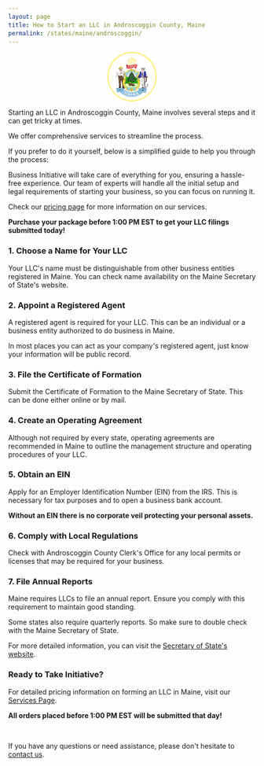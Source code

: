 ```yaml
---
layout: page
title: How to Start an LLC in Androscoggin County, Maine
permalink: /states/maine/androscoggin/
---
```


<a href="{{ site.data.resources.state_sos_websites.maine }}" target="_blank">
    <img src="/images/state-seals/maine-seal.png" alt="Maine State Seal" style="display: block; margin: 10px auto; width: 100px;">
</a>

<p>Starting an LLC in Androscoggin County, Maine involves several steps and it can get tricky at times.</p>

<p>We offer comprehensive services to streamline the process.</p>

<p>If you prefer to do it yourself, below is a simplified guide to help you through the process:</p>

<p>Business Initiative will take care of everything for you, ensuring a hassle-free experience. Our team of experts will handle all the initial setup and legal requirements of starting your business, so you can focus on running it.</p>

<p>Check our <a href="/services/">pricing page</a> for more information on our services.</p>
<p><b>Purchase your package before 1:00 PM EST to get your LLC filings submitted today!</b></p>

<h3>1. Choose a Name for Your LLC</h3>
<p>Your LLC's name must be distinguishable from other business entities registered in Maine. You can check name availability on the Maine Secretary of State's website.</p>

<h3>2. Appoint a Registered Agent</h3>
<p>A registered agent is required for your LLC. This can be an individual or a business entity authorized to do business in Maine.</p>

<p>In most places you can act as your company's registered agent, just know your information will be public record.<p>

<h3>3. File the Certificate of Formation</h3>
<p>Submit the Certificate of Formation to the Maine Secretary of State. This can be done either online or by mail.</p>

<h3>4. Create an Operating Agreement</h3>
<p>Although not required by every state, operating agreements are recommended in Maine to outline the management structure and operating procedures of your LLC.</p>

<h3>5. Obtain an EIN</h3>
<p>Apply for an Employer Identification Number (EIN) from the IRS. This is necessary for tax purposes and to open a business bank account.</p>

<p><b>Without an EIN there is no corporate veil protecting your personal assets.</b></p>

<h3>6. Comply with Local Regulations</h3>
<p>Check with Androscoggin County Clerk's Office for any local permits or licenses that may be required for your business.</p>

<h3>7. File Annual Reports</h3>
<p>Maine requires LLCs to file an annual report. Ensure you comply with this requirement to maintain good standing.</p>

<p>Some states also require quarterly reports. So make sure to double check with the Maine Secretary of State.</p>

<p>For more detailed information, you can visit the <a href="{{ site.data.resources.state_sos_websites.maine }}" target="_blank">Secretary of State's website</a>.</p>

<h3>Ready to Take Initiative?</h3>
<p>For detailed pricing information on forming an LLC in Maine, visit our <a href="/services/">Services Page</a>.</p>
<p><b>All orders placed before 1:00 PM EST will be submitted that day!</b></p>
<br>
<p>If you have any questions or need assistance, please don't hesitate to <a href="https://www.businessinitiative.org/contact/" target="_blank">contact us</a>.</p>
